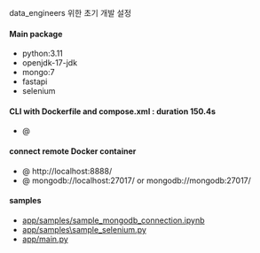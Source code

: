 data_engineers 위한 초기 개발 설정

#### Main package
- python:3.11
- openjdk-17-jdk
- mongo:7
- fastapi
- selenium
  
#### CLI with Dockerfile and compose.xml : duration 150.4s
- @ 

#### connect remote Docker container
- @ http://localhost:8888/
- @ mongodb://localhost:27017/ or mongodb://mongodb:27017/

#### samples
- [app/samples/sample_mongodb_connection.ipynb](./app/samples/sample_mongodb_connection.ipynb)
- [app/samples\sample_selenium.py](./app/samples/sample_selenium.py)
- [app/main.py](./app/main.py)
